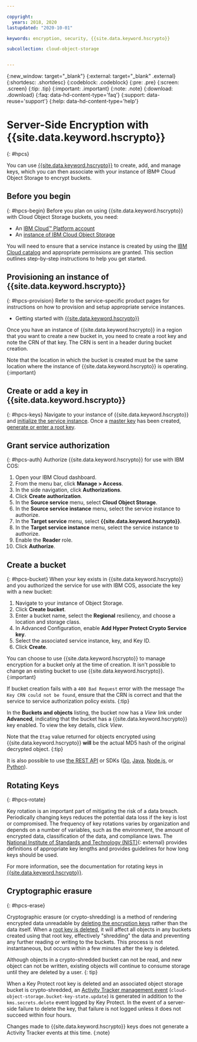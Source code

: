 ```yaml
---

copyright:
  years: 2018, 2020
lastupdated: "2020-10-01"

keywords: encryption, security, {{site.data.keyword.hscrypto}}

subcollection: cloud-object-storage


---
```

{:new_window: target="_blank"}
{:external: target="_blank" .external}
{:shortdesc: .shortdesc}
{:codeblock: .codeblock}
{:pre: .pre}
{:screen: .screen}
{:tip: .tip}
{:important: .important}
{:note: .note}
{:download: .download}
{:faq: data-hd-content-type='faq'}
{:support: data-reuse='support'}
{:help: data-hd-content-type='help'}

# Server-Side Encryption with {{site.data.keyword.hscrypto}} 
{: #hpcs}

You can use [{{site.data.keyword.hscrypto}}](/docs/services/hs-crypto?topic=hs-crypto-overview) to create, add, and manage keys, which you can then associate with your instance of IBM® Cloud Object Storage to encrypt buckets.

## Before you begin
{: #hpcs-begin}
Before you plan on using {{site.data.keyword.hscrypto}} with Cloud Object Storage buckets, you need:

- An [IBM Cloud™ Platform account](http://cloud.ibm.com/)
- An [instance of IBM Cloud Object Storage](http://cloud.ibm.com/catalog/services/cloud-object-storage)

You will need to ensure that a service instance is created by using the [IBM Cloud catalog](https://cloud.ibm.com/catalog) and appropriate permissions are granted. This section outlines step-by-step instructions to help you get started. 

## Provisioning an instance of {{site.data.keyword.hscrypto}}
{: #hpcs-provision}
Refer to the service-specific product pages for instructions on how to provision and setup appropriate service instances.

- Getting started with [{{site.data.keyword.hscrypto}}](/docs/services/hs-crypto?topic=hs-crypto-get-started)

Once you have an instance of {{site.data.keyword.hscrypto}} in a region that you want to create a new bucket in, you need to create a root key and note the CRN of that key. The CRN is sent in a header during bucket creation.

Note that the location in which the bucket is created must be the same location where the instance of {{site.data.keyword.hscrypto}} is operating.
{:important}

## Create or add a key in {{site.data.keyword.hscrypto}}
{: #hpcs-keys}
Navigate to your instance of {{site.data.keyword.hscrypto}} and [initialize the service instance](/docs/services/hs-crypto?topic=hs-crypto-initialize-hsm). Once a [master key](/docs/services/hs-crypto?topic=hs-crypto-initialize-hsm#step1-create-signature-keys) has been created, [generate or enter a root key](/docs/services/hs-crypto?topic=hs-crypto-create-root-keys).

## Grant service authorization
{: #hpcs-auth}
Authorize {{site.data.keyword.hscrypto}} for use with IBM COS:

1. Open your IBM Cloud dashboard.
2. From the menu bar, click **Manage > Access**.
3. In the side navigation, click **Authorizations**.
4. Click **Create authorization**.
5. In the **Source service** menu, select **Cloud Object Storage**.
6. In the **Source service instance** menu, select the service instance to authorize.
7. In the **Target service** menu, select **{{site.data.keyword.hscrypto}}**.
8. In the **Target service instance** menu, select the service instance to authorize.
9. Enable the **Reader** role.
10. Click **Authorize**.

## Create a bucket
{: #hpcs-bucket}
When your key exists in {{site.data.keyword.hscrypto}} and you authorized the service for use with IBM COS, associate the key with a new bucket:

1. Navigate to your instance of Object Storage.
2. Click **Create bucket**.
3. Enter a bucket name, select the **Regional** resiliency, and choose a location and storage class.
4. In Advanced Configuration, enable **Add Hyper Protect Crypto Service key**.
5. Select the associated service instance, key, and Key ID.
6. Click **Create**.

You can choose to use {{site.data.keyword.hscrypto}} to manage encryption for a bucket only at the time of creation. It isn't possible to change an existing bucket to use {{site.data.keyword.hscrypto}}.
{:important}

If bucket creation fails with a `400 Bad Request` error with the message `The Key CRN could not be found`, ensure that the CRN is correct and that the service to service authorization policy exists.
{:tip}

In the **Buckets and objects** listing, the bucket now has a _View_ link under **Advanced**, indicating that the bucket has a {{site.data.keyword.hscrypto}} key enabled. To view the key details, click _View_.

Note that the `Etag` value returned for objects encrypted using {{site.data.keyword.hscrypto}} **will** be the actual MD5 hash of the original decrypted object.
{:tip}

It is also possible to use [the REST API](/docs/cloud-object-storage?topic=cloud-object-storage-compatibility-api-bucket-operations#compatibility-api-key-protect) or SDKs ([Go](/docs/cloud-object-storage?topic=cloud-object-storage-using-go#go-examples-kp), [Java](/docs/cloud-object-storage?topic=cloud-object-storage-java#java-examples-kp), [Node.js](/docs/cloud-object-storage?topic=cloud-object-storage-node#node-examples-kp), or [Python](/docs/cloud-object-storage?topic=cloud-object-storage-python#python-examples-kp)).

## Rotating Keys
{: #hpcs-rotate}

Key rotation is an important part of mitigating the risk of a data breach. Periodically changing keys reduces the potential data loss if the key is lost or compromised. The frequency of key rotations varies by organization and depends on a number of variables, such as the environment, the amount of encrypted data, classification of the data, and compliance laws. The [National Institute of Standards and Technology (NIST)](https://www.nist.gov/topics/cryptography){: external} provides definitions of appropriate key lengths and provides guidelines for how long keys should be used.

For more information, see the documentation for rotating keys in [{{site.data.keyword.hscrypto}}](/docs/hs-crypto?topic=hs-crypto-key-rotation).

## Cryptographic erasure
{: #hpcs-erase}

Cryptographic erasure (or crypto-shredding) is a method of rendering encrypted data  unreadable by [deleting the encryption keys](/docs/hs-crypto?topic=hs-crypto-security-and-compliance#data-deletion) rather than the data itself. When a [root key is deleted](/docs/hs-crypto?topic=hs-crypto-delete-keys), it will affect all objects in any buckets created using that root key, effectively "shredding" the data and preventing any further reading or writing to the buckets. This process is not instantaneous, but occurs within a few minutes after the key is deleted.

Although objects in a crypto-shredded bucket can not be read, and new object can not be written, existing objects will continue to consume storage until they are deleted by a user.
{: tip}

When a Key Protect root key is deleted and an associated object storage bucket is crypto-shredded, an [Activity Tracker management event](/docs/cloud-object-storage?topic=cloud-object-storage-at-events#at-actions-global) (`cloud-object-storage.bucket-key-state.update`) is generated in addition to the `kms.secrets.delete` event logged by Key Protect. In the event of a server-side failure to delete the key, that failure is not logged unless it does not succeed within four hours.

Changes made to {{site.data.keyword.hscrypto}} keys does not generate a Activity Tracker events at this time.
{:note}
